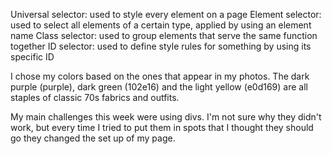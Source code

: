 Universal selector: used to style every element on a page
Element selector: used to select all elements of a certain type, applied by using an element name
Class selector: used to group elements that serve the same function together
ID selector: used to define style rules for something by using its specific ID

I chose my colors based on the ones that appear in my photos. The dark purple (purple), dark green (102e16) and the light yellow (e0d169) are all staples of classic 70s fabrics and outfits.

My main challenges this week were using divs. I'm not sure why they didn't work, but every time I tried to put them in spots that I thought they should go they changed the set up of my page. 
